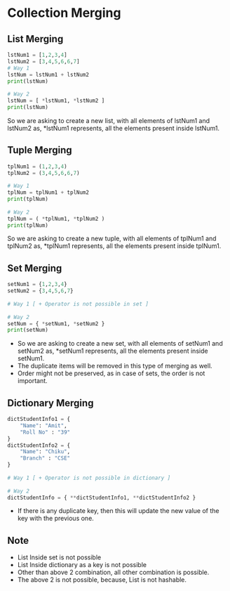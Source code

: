 # Collection Merging

## List Merging
```python
lstNum1 = [1,2,3,4]
lstNum2 = [3,4,5,6,6,7]
# Way 1
lstNum = lstNum1 + lstNum2
print(lstNum)
 
# Way 2
lstNum = [ *lstNum1, *lstNum2 ]
print(lstNum)
```
So we are asking to create a new list, with all elements of lstNum1 and lstNum2 as, *lstNum1 represents, all the elements present inside lstNum1.



## Tuple Merging
```python
tplNum1 = (1,2,3,4)
tplNum2 = (3,4,5,6,6,7)
 
# Way 1
tplNum = tplNum1 + tplNum2
print(tplNum)
 
# Way 2
tplNum = ( *tplNum1, *tplNum2 )
print(tplNum)
```
So we are asking to create a new tuple, with all elements of tplNum1 and tplNum2 as, *tplNum1 represents, all the elements present inside tplNum1.


## Set Merging
```python
setNum1 = {1,2,3,4}
setNum2 = {3,4,5,6,7}
 
# Way 1 [ + Operator is not possible in set ]
 
# Way 2
setNum = { *setNum1, *setNum2 }
print(setNum)
```

- So we are asking to create a new set, with all elements of setNum1 and setNum2 as, *setNum1 represents, all the elements present inside setNum1.
- The duplicate items will be removed in this type of merging as well.
- Order might not be preserved, as in case of sets, the order is not important.



## Dictionary Merging
```python
dictStudentInfo1 = {
	"Name": "Amit",
	"Roll No" : "39"
}
dictStudentInfo2 = {
	"Name": "Chiku",
	"Branch" : "CSE"
}
 
# Way 1 [ + Operator is not possible in dictionary ]
 
# Way 2
dictStudentInfo = { **dictStudentInfo1, **dictStudentInfo2 }
```
- If there is any duplicate key, then this will update the new value of the key with the previous one.

## Note
- List Inside set is not possible
- List Inside dictionary as a key is not possible
- Other than above 2 combination, all other combination is possible.
- The above 2 is not possible, because, List is not hashable.